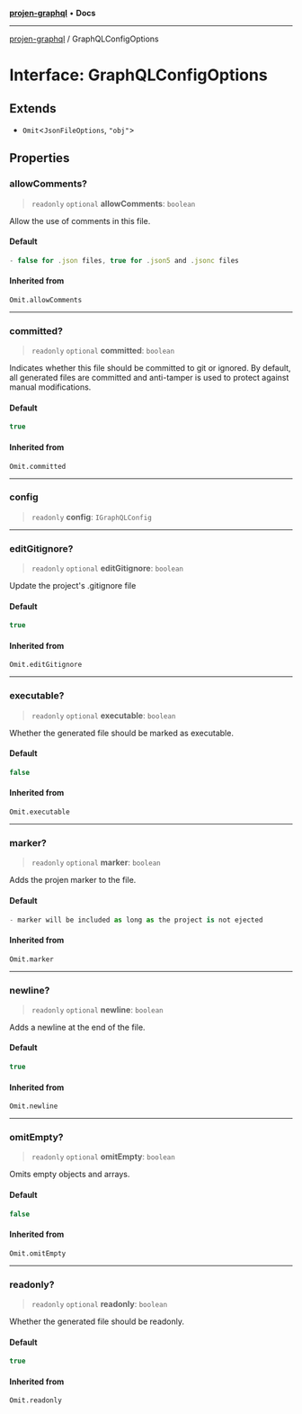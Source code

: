 [**projen-graphql**](../README.md) • **Docs**

***

[projen-graphql](../globals.md) / GraphQLConfigOptions

# Interface: GraphQLConfigOptions

## Extends

- `Omit`\<`JsonFileOptions`, `"obj"`\>

## Properties

### allowComments?

> `readonly` `optional` **allowComments**: `boolean`

Allow the use of comments in this file.

#### Default

```ts
- false for .json files, true for .json5 and .jsonc files
```

#### Inherited from

`Omit.allowComments`

***

### committed?

> `readonly` `optional` **committed**: `boolean`

Indicates whether this file should be committed to git or ignored. By
default, all generated files are committed and anti-tamper is used to
protect against manual modifications.

#### Default

```ts
true
```

#### Inherited from

`Omit.committed`

***

### config

> `readonly` **config**: `IGraphQLConfig`

***

### editGitignore?

> `readonly` `optional` **editGitignore**: `boolean`

Update the project's .gitignore file

#### Default

```ts
true
```

#### Inherited from

`Omit.editGitignore`

***

### executable?

> `readonly` `optional` **executable**: `boolean`

Whether the generated file should be marked as executable.

#### Default

```ts
false
```

#### Inherited from

`Omit.executable`

***

### marker?

> `readonly` `optional` **marker**: `boolean`

Adds the projen marker to the file.

#### Default

```ts
- marker will be included as long as the project is not ejected
```

#### Inherited from

`Omit.marker`

***

### newline?

> `readonly` `optional` **newline**: `boolean`

Adds a newline at the end of the file.

#### Default

```ts
true
```

#### Inherited from

`Omit.newline`

***

### omitEmpty?

> `readonly` `optional` **omitEmpty**: `boolean`

Omits empty objects and arrays.

#### Default

```ts
false
```

#### Inherited from

`Omit.omitEmpty`

***

### readonly?

> `readonly` `optional` **readonly**: `boolean`

Whether the generated file should be readonly.

#### Default

```ts
true
```

#### Inherited from

`Omit.readonly`
